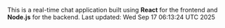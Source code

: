 This is a real-time chat application built using **React** for the frontend and **Node.js** for the backend.
Last updated: Wed Sep 17 06:13:24 UTC 2025
